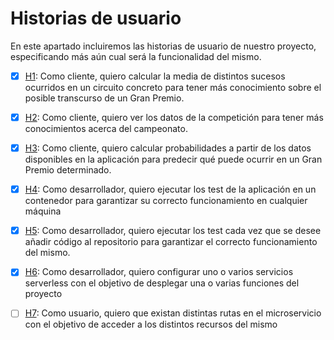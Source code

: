 # Historias de usuario

En este apartado incluiremos las historias de usuario de nuestro proyecto, especificando más aún cual será la funcionalidad del mismo.

- [x] [H1](https://github.com/currobeltran/F1-Predictor/issues/3): Como cliente, quiero calcular la media de distintos sucesos ocurridos en un circuito concreto para tener más conocimiento sobre el posible transcurso de un Gran Premio.

- [x] [H2](https://github.com/currobeltran/F1-Predictor/issues/4): Como cliente, quiero ver los datos de la competición para tener más conocimientos acerca del campeonato.

- [x] [H3](https://github.com/currobeltran/F1-Predictor/issues/5): Como cliente, quiero calcular probabilidades a partir de los datos disponibles en la aplicación para predecir qué puede ocurrir en un Gran Premio determinado.

- [x] [H4](https://github.com/currobeltran/F1-Predictor/issues/55): Como desarrollador, quiero ejecutar los test de la aplicación en un contenedor para garantizar su correcto funcionamiento en cualquier máquina

- [x] [H5](https://github.com/currobeltran/F1-Predictor/issues/62): Como desarrollador, quiero ejecutar los test cada vez que se desee añadir código al repositorio para garantizar el correcto funcionamiento del mismo.

- [x] [H6](https://github.com/currobeltran/F1-Predictor/issues/65): Como desarrollador, quiero configurar uno o varios servicios serverless con el objetivo de desplegar una o varias funciones del proyecto

- [ ] [H7](https://github.com/currobeltran/F1-Predictor/issues/71): Como usuario, quiero que existan distintas rutas en el microservicio con el objetivo de acceder a los distintos recursos del mismo